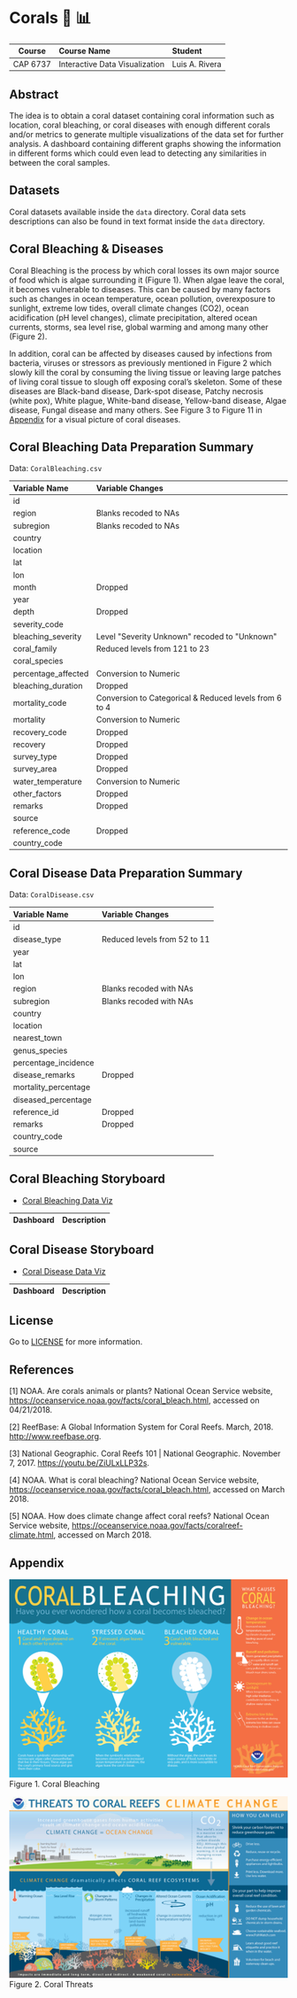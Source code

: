 # Corals :telescope: :bar_chart:
| Course    | Course Name                    | Student        |
| :-------: | :----------------------------- | :------------- |
| CAP 6737  | Interactive Data Visualization | Luis A. Rivera |

## Abstract
The idea is to obtain a coral dataset containing coral information such as location, coral bleaching, or coral diseases with enough different corals and/or metrics to generate multiple visualizations of the data set for further analysis. A dashboard containing different graphs showing the information in different forms which could even lead to detecting any similarities in between the coral samples.

## Datasets
Coral datasets available inside the `data` directory. Coral data sets descriptions can also be found in text format inside the `data` directory.

## Coral Bleaching & Diseases
Coral Bleaching is the process by which coral losses its own major source of food which is algae surrounding it (Figure 1). When algae leave the coral, it becomes vulnerable to diseases. This can be caused by many factors such as changes in ocean temperature, ocean pollution, overexposure to sunlight, extreme low tides, overall climate changes (CO2), ocean acidification (pH level changes), climate precipitation, altered ocean currents, storms, sea level rise, global warming and among many other (Figure 2).

In addition, coral can be affected by diseases caused by infections from bacteria, viruses or stressors as previously mentioned in Figure 2 which slowly kill the coral by consuming the living tissue or leaving large patches of living coral tissue to slough off exposing coral’s skeleton. Some of these diseases are Black-band disease, Dark-spot disease, Patchy necrosis (white pox), White plague, White-band disease, Yellow-band disease, Algae disease, Fungal disease and many others. See Figure 3 to Figure 11 in [Appendix](https://github.com/gitluis/coralviz#appendix) for a visual picture of coral diseases.

## Coral Bleaching Data Preparation Summary
Data: `CoralBleaching.csv`

| Variable Name       | Variable Changes |
| :------------------ | :--------------- |
| id                  |                  |
| region              | Blanks recoded to NAs |
| subregion           | Blanks recoded to NAs |
| country             |                  |
| location            |                  |
| lat                 |                  |
| lon                 |                  |
| month               | Dropped          |
| year                |                  |
| depth               | Dropped          |
| severity_code       |                  |
| bleaching_severity  | Level "Severity Unknown" recoded to "Unknown" |
| coral_family        | Reduced levels from 121 to 23 |
| coral_species       |                  |
| percentage_affected | Conversion to Numeric |
| bleaching_duration  | Dropped          |
| mortality_code      | Conversion to Categorical & Reduced levels from 6 to 4 |
| mortality           | Conversion to Numeric |
| recovery_code       | Dropped          |
| recovery            | Dropped          |
| survey_type         | Dropped          |
| survey_area         | Dropped          |
| water_temperature   | Conversion to Numeric |
| other_factors       | Dropped          |
| remarks             | Dropped          |
| source              |                  |
| reference_code      | Dropped          |
| country_code        |                  |

## Coral Disease Data Preparation Summary
Data: `CoralDisease.csv`

| Variable Name        | Variable Changes |
| :------------------- | :--------------- |
| id                   |                  |
| disease_type         | Reduced levels from 52 to 11 |
| year                 |                  |
| lat                  |                  |
| lon                  |                  |
| region               | Blanks recoded with NAs |
| subregion            | Blanks recoded with NAs |
| country              |                  |
| location             |                  |
| nearest_town         |                  |
| genus_species        |                  |
| percentage_incidence |                  |
| disease_remarks      | Dropped          |
| mortality_percentage |                  |
| diseased_percentage  |                  |
| reference_id         | Dropped          |
| remarks              | Dropped          |
| country_code         |                  |
| source               |                  |

## Coral Bleaching Storyboard
- [Coral Bleaching Data Viz](https://public.tableau.com/profile/luis.rivera4167#!/vizhome/CoralBleachingDataViz/CoralBleachingDataViz)

| Dashboard | Description |
| :-------- | :---------- |

## Coral Disease Storyboard
- [Coral Disease Data Viz](https://public.tableau.com/profile/luis.rivera4167#!/vizhome/CoralDiseaseDataViz/CoralDiseaseDataViz)

| Dashboard | Description |
| :-------- | :---------- |

## License
Go to [LICENSE](https://github.com/gitluis/coralviz/blob/master/LICENSE) for more information.

## References
[1] NOAA. Are corals animals or plants? National Ocean Service website, https://oceanservice.noaa.gov/facts/coral_bleach.html, accessed on 04/21/2018.

[2] ReefBase: A Global Information System for Coral Reefs. March, 2018. http://www.reefbase.org.

[3] National Geographic. Coral Reefs 101 | National Geographic. November 7, 2017. https://youtu.be/ZiULxLLP32s.

[4] NOAA. What is coral bleaching? National Ocean Service website, https://oceanservice.noaa.gov/facts/coral_bleach.html, accessed on March 2018.

[5] NOAA. How does climate change affect coral reefs? National Ocean Service website, https://oceanservice.noaa.gov/facts/coralreef-climate.html, accessed on March 2018.

## Appendix
![Reference 4](https://github.com/gitluis/coralviz/blob/master/images/coral-bleaching-explained.jpg)
Figure 1. Coral Bleaching

![Reference 5](https://github.com/gitluis/coralviz/blob/master/images/coral-threats.png)
Figure 2. Coral Threats
